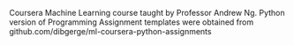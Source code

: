 Coursera Machine Learning course taught by Professor Andrew Ng.
Python version of Programming Assignment templates were obtained from github.com/dibgerge/ml-coursera-python-assignments 
